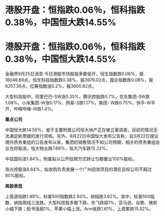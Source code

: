 # 港股开盘：恒指跌0.06％，恒科指跌0.38％，中国恒大跌14.55%

# 港股开盘：恒指跌0.06％，恒科指跌0.38％，中国恒大跌14.55%

金融界9月25日消息
今日港股市场股指多数低开，恒生指数跌0.06%，报18046.89点，恒生科技指数跌0.38%，报3976.02点，国企指数跌0.08%，报6257.36点，红筹指数涨0.2%，报3600.82点。

大型科技股中，阿里巴巴-SW涨0.35%，腾讯控股跌0.7%，京东集团-SW跌1.08%，小米集团-W涨0.17%，网易-S跌1.17%，美团-
W跌0.75%，快手-W平开，哔哩哔哩-W跌1.4%。

**重点公司**

中国恒大跌14.55%，鉴于主要附属公司恒大地产正在被立案调查，目前的情况无法满足新票据的发行资格。另外，9月22日中国恒大发布公告称，自3月22日提议境外债务重组的公告发布以来，集团的销售情况不如公司预期，相关的债务重组会议也将取消。恒大物业跌7.69%，恒大汽车跌12.22%。

中铝国际涨1.84%，附属拟以公开挂牌方式转让匀都置业100%股权。

珠光控股涨8.64%，拟收购负责发展一个广州旧改项目的潜在目标公司不超过80%股权。

**美股表现**

上周道指跌1.89%，标普500指数跌2.93%，纳指跌3.62%。其中，标普500指数、纳指周线三连跌。大型科技股多数下跌，奈飞跌超1%，亚马逊、谷歌、微软小幅下跌；脸书涨超1%，苹果小幅上涨。Arm收跌1.61%，上周累跌15.52%。

